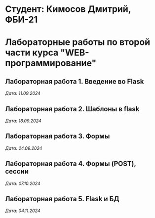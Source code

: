 # Студент: Кимосов Дмитрий, ФБИ-21

# Лабораторные работы по второй части курса "WEB-программирование"

## Лабораторная работа 1. Введение во Flask

*Дата: 11.09.2024*

## Лабораторная работа 2. Шаблоны в flask

*Дата: 18.09.2024*

## Лабораторная работа 3. Формы

*Дата: 24.09.2024*

## Лабораторная работа 4. Формы (POST), сессии
*Дата: 07.10.2024*

## Лабораторная работа 5. Flask и БД
*Дата: 04.11.2024*
